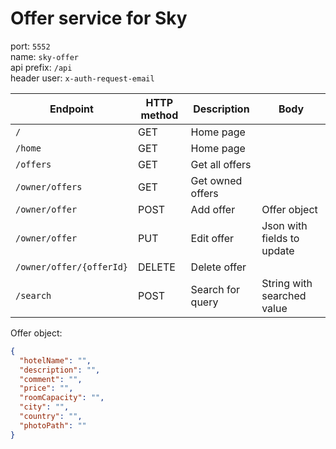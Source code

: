 # Offer service for Sky

port: `5552`    
name: `sky-offer`  
api prefix: `/api`  
header user: `x-auth-request-email`

| Endpoint                 | HTTP method | Description      | Body                       | 
|--------------------------|-------------|------------------|----------------------------|
| `/`                      | GET         | Home page        |                            | 
| `/home`                  | GET         | Home page        |                            | 
| `/offers`                | GET         | Get all offers   |                            | 
| `/owner/offers`          | GET         | Get owned offers |                            | 
| `/owner/offer`           | POST        | Add offer        | Offer object               | 
| `/owner/offer`           | PUT         | Edit offer       | Json with fields to update | 
| `/owner/offer/{offerId}` | DELETE      | Delete offer     |                            | 
| `/search`                | POST        | Search for query | String with searched value | 

Offer object:

```json
{
  "hotelName": "",
  "description": "",
  "comment": "",
  "price": "",
  "roomCapacity": "",
  "city": "",
  "country": "",
  "photoPath": ""
}
```
